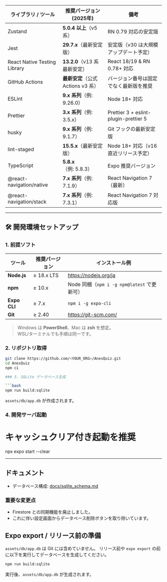| ライブラリ / ツール          | 推奨バージョン (2025年)            | 備考                                   |
| ---------------------------- | ---------------------------------- | -------------------------------------- |
| Zustand                      | **5.0.4 以上**（v5 系）            | RN 0.79 対応の安定版                   |
| Jest                         | **29.7.x**（最新安定版）           | 安定版（v30 は大規模アップデート予定） |
| React Native Testing Library | **13.2.0**（v13 系 最新安定）      | React 18/19 & RN 0.78+ 対応            |
| GitHub Actions               | **最新安定**（公式 Actions v3 系） | バージョン番号は固定でなく最新版を推奨 |
| ESLint                       | **9.x 系列**（例: 9.26.0）         | Node 18+ 対応                          |
| Prettier                     | **3.x 系列**（例: 3.5.x）          | Prettier 3 + eslint-plugin-prettier 5  |
| husky                        | **9.x 系列**（例: 9.1.7）          | Git フックの最新安定版                 |
| lint-staged                  | **15.5.x**（最新安定版）           | Node 18+ 対応（v16 直近リリース予定）  |
| TypeScript                   | **5.8.x**（例: 5.8.3）             | Expo 推奨バージョン                    |
| @react-navigation/native     | **7.x 系列**（例: 7.1.9）          | React Navigation 7（最新）             |
| @react-navigation/stack      | **7.x 系列**（例: 7.3.1）          | React Navigation 7 対応版              |

---

## 🛠️ 開発環境セットアップ

### 1. 前提ソフト

| ツール       | 推奨バージョン | インストール例                              |
| ------------ | -------------- | ------------------------------------------- |
| **Node.js**  | ≥ 18.x LTS     | <https://nodejs.org/ja>                     |
| **npm**      | ≥ 10.x         | Node 同梱（`npm i -g npm@latest` で更新可） |
| **Expo CLI** | ≥ 7.x          | `npm i -g expo-cli`                         |
| **Git**      | ≥ 2.40         | <https://git-scm.com/>                      |

> Windows は **PowerShell**、Mac は **zsh** を想定。  
> WSL/ターミナルでも手順は同一です。

### 2. リポジトリ取得

```bash
git clone https://github.com/<YOUR_ORG>/AnesQuiz.git
cd AnesQuiz
npm ci

### 3. SQLite データベース生成

```bash
npm run build:sqlite
```

`assets/db/app.db` が作成されます。

### 4. 開発サーバ起動

# キャッシュクリア付き起動を推奨

npx expo start --clear

---

## ドキュメント

- データベース構成: [docs/sqlite_schema.md](docs/sqlite_schema.md)

### 重要な変更点

- Firestore との同期機能を廃止しました。
- これに伴い設定画面からデータベース削除ボタンを取り除いています。

## Expo export / リリース前の準備

`assets/db/app.db` は Git には含めていません。
リリース前や `expo export` の前に以下を実行してデータベースを生成してください。

```bash
npm run build:sqlite
```

実行後、`assets/db/app.db` が生成されます。
